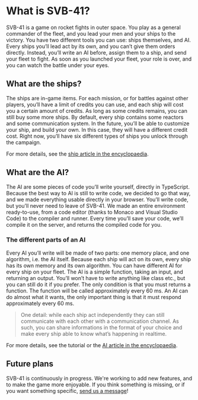 # What is SVB-41?

SVB-41 is a game on rocket fights in outer space. You play as a general commander of the fleet, and you lead your men and your ships to the victory. You have two different tools you can use: ships themselves, and AI. Every ships you’ll lead act by its own, and you can’t give them orders directly. Instead, you’ll write an AI before, assign them to a ship, and send your fleet to fight. As soon as you launched your fleet, your role is over, and you can watch the battle under your eyes.

## What are the ships?

The ships are in-game items. For each mission, or for battles against other players, you’ll have a limit of credits you can use, and each ship will cost you a certain amount of credits. As long as some credits remains, you can still buy some more ships. By default, every ship contains some reactors and some communication system.
In the future, you’ll be able to customize your ship, and build your own. In this case, they will have a different credit cost. Right now, you’ll have six different types of ships you unlock through the campaign.

For more details, see the [ship article in the encyclopaedia](/database/ship-reference).

## What are the AI?

The AI are some pieces of code you’ll write yourself, directly in TypeScript. Because the best way to AI is still to write code, we decided to go that way, and we made everything usable directly in your browser. You’ll write code, but you’ll never need to leave of SVB-41. We made an entire environment ready-to-use, from a code editor (thanks to Monaco and Visual Studio Code) to the compiler and runner. Every time you’ll save your code, we’ll compile it on the server, and returns the compiled code for you.

### The different parts of an AI

Every AI you’ll write will be made of two parts: one memory place, and one algorithm, i.e. the AI itself. Because each ship will act on its own, every ship has its own memory and its own algorithm. You can have different AI for every ship on your fleet. The AI is a simple function, taking an input, and returning an output. You’ll won’t have to write anything like class etc., but you can still do it if you prefer. The only condition is that you must returns a function. The function will be called approximately every 60 ms. An AI can do almost what it wants, the only important thing is that it must respond approximately every 60 ms.

> One detail: while each ship act independently they can still communicate with each other with a communication channel. As such, you can share informations in the format of your choice and make every ship able to know what’s happening in realtime.

For more details, see the tutorial or the [AI article in the encyclopaedia](/database/ai-reference).

## Future plans

SVB-41 is continuously in progress. We're working to add new features, and to make the game more enjoyable. If you think something is missing, or if you want something specific, [send us a message](mailto:hivert.is.coming@gmail.com)!
